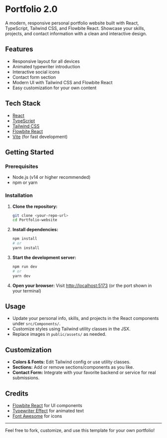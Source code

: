 # Portfolio 2.0

A modern, responsive personal portfolio website built with React, TypeScript, Tailwind CSS, and Flowbite React. Showcase your skills, projects, and contact information with a clean and interactive design.

## Features
- Responsive layout for all devices
- Animated typewriter introduction
- Interactive social icons
- Contact form section
- Modern UI with Tailwind CSS and Flowbite React
- Easy customization for your own content

## Tech Stack
- [React](https://reactjs.org/)
- [TypeScript](https://www.typescriptlang.org/)
- [Tailwind CSS](https://tailwindcss.com/)
- [Flowbite React](https://flowbite-react.com/)
- [Vite](https://vitejs.dev/) (for fast development)

## Getting Started

### Prerequisites
- Node.js (v14 or higher recommended)
- npm or yarn

### Installation
1. **Clone the repository:**
   ```bash
   git clone <your-repo-url>
   cd Portfolio-website
   ```
2. **Install dependencies:**
   ```bash
   npm install
   # or
   yarn install
   ```
3. **Start the development server:**
   ```bash
   npm run dev
   # or
   yarn dev
   ```
4. **Open your browser:**
   Visit [http://localhost:5173](http://localhost:5173) (or the port shown in your terminal)

## Usage
- Update your personal info, skills, and projects in the React components under `src/Components/`.
- Customize styles using Tailwind utility classes in the JSX.
- Replace images in `public/assets/` as needed.

## Customization
- **Colors & Fonts:** Edit Tailwind config or use utility classes.
- **Sections:** Add or remove sections/components as you like.
- **Contact Form:** Integrate with your favorite backend or service for real submissions.

## Credits
- [Flowbite React](https://flowbite-react.com/) for UI components
- [Typewriter Effect](https://www.npmjs.com/package/typewriter-effect) for animated text
- [Font Awesome](https://fontawesome.com/) for icons

---

Feel free to fork, customize, and use this template for your own portfolio!
